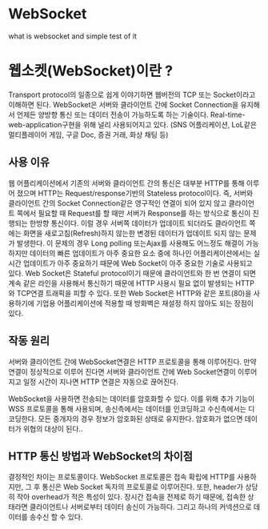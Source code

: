 # WebSocket
what is websocket and simple test of it

# 웹소켓(WebSocket)이란 ?

Transport protocol의 일종으로 쉽게 이야기하면 웹버전의 TCP 또는 Socket이라고 이해하면 된다.
WebSocket은 서버와 클라이언트 간에 Socket Connection을 유지해서 언제든 양방향 통신 또는 데이터 전송이 가능하도록 하는 기술이다.
Real-time-web-application구현을 위해 널리 사용되어지고 있다.
(SNS 어플리케이션, LoL같은 멀티플레이어 게임, 구글 Doc, 증권 거래, 화상 채팅 등)

## 사용 이유

웹 어플리케이션에서 기존의 서버와 클라이언트 간의 통신은 대부분 HTTP를 통해 이루어 졌으며 HTTP는 Request/response기반의 Stateless protocol이다.
즉, 서버와 클라이언트 간의 Socket Connection같은 영구적인 연결이 되어 있지 않고 클라이언트 쪽에서 필요할 때 Request를 할 때만 서버가 Response를 하는 방식으로 통신이 진행되는 한방향 통신이다.
이럴 경우 서버쪽 데이터가 업데이트 되더라도 클라이언트 쪽에는 화면을 새로고침(Refresh)하지 않는한 변경된 데이터가 업데이트 되지 않는 문제가 발생한다. 이 문제의 경우 Long polling 또는Ajax를 사용해도 어느정도 해결이 가능하지만 데이터의 빠른 업데이트가 아주 중요한 요소 중에 하나인 어플리케이션에서는 실시간 업데이트가 아주 중요하기 때문에 Web Socket이 아주 중요한 기술로 사용되고 있다.
Web Socket은 Stateful protocol이기 때문에 클라이언트와 한 번 연결이 되면 계속 같은 라인을 사용해서 통신하기 때문에 HTTP 사용시 필요 없이 발생되는 HTTP와 TCP연결 트래픽을 피할 수 있다.
또한 Web Socket은 HTTP와 같은 포트(80)을 사용하기에 기업용 어플리케이션에 적용할 때 방화벽은 재설정 하지 않아도 되는 장점이 있다.

## 작동 원리

서버와 클라이언트 간에 WebSocket연결은 HTTP 프로토콜을 통해 이루어진다.
만약 연결이 정상적으로 이루어 진다면 서버와 클라이언트 간에 Web Socket연결이 이루어지고 일정 시간이 지나면 HTTP 연결은 자동으로 끊어진다.

WebSocket을 사용하면 전송되는 데이터를 암호화할 수 있다.
이를 위해 추가 기능이 WSS 프로토콜을 통해 사용되며, 
송신측에서는 데이터를 인코딩하고 수신측에서는 디코딩한다.
모든 중개자의 경우 정보가 암호화된 상태로 유지한다.
암호화가 없으면 데이터가 위협의 대상이 된다..

## HTTP 통신 방법과 WebSocket의 차이점

결정적인 차이는 프로토콜이다.
WebSocket 프로토콜은 접속 확립에 HTTP를 사용하지만, 그 후 통신은 Web Socket 독자의 프로토콜로 이루어진다. 또한, header가 상당히 작아 overhead가 적은 특성이 있다. 장시간 접속을 전제로 하기 때문에, 접속한 상태라면 클라이언트나 서버로부터 데이터 송신이 가능하다. 그리고 하나의 커넥션으로 데이터를 송수신 할 수 있다.
